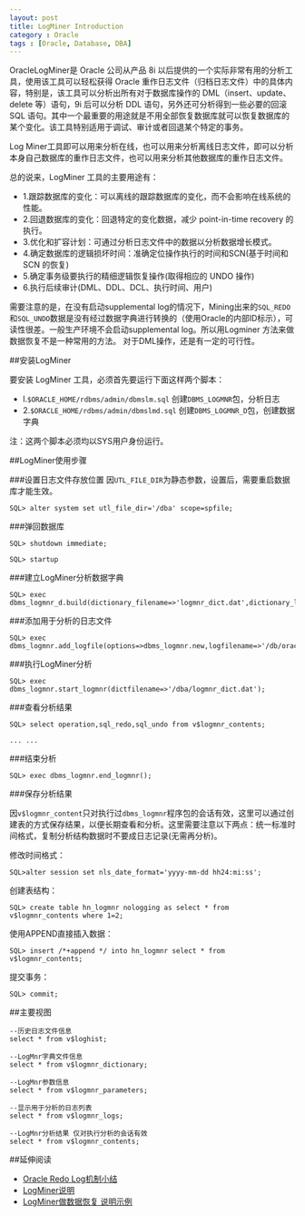 ```yaml
---
layout: post
title: LogMiner Introduction
category : Oracle
tags : [Oracle, Database, DBA]
---
```


OracleLogMiner是 Oracle 公司从产品 8i 以后提供的一个实际非常有用的分析工具，使用该工具可以轻松获得 Oracle 重作日志文件（归档日志文件）中的具体内容，特别是，该工具可以分析出所有对于数据库操作的 DML（insert、update、delete 等）语句，9i 后可以分析 DDL 语句，另外还可分析得到一些必要的回滚 SQL 语句。其中一个最重要的用途就是不用全部恢复数据库就可以恢复数据库的某个变化。该工具特别适用于调试、审计或者回退某个特定的事务。

Log Miner工具即可以用来分析在线，也可以用来分析离线日志文件，即可以分析本身自己数据库的重作日志文件，也可以用来分析其他数据库的重作日志文件。

总的说来，LogMiner 工具的主要用途有：

* 1.跟踪数据库的变化：可以离线的跟踪数据库的变化，而不会影响在线系统的性能。
* 2.回退数据库的变化：回退特定的变化数据，减少 point-in-time recovery 的执行。
* 3.优化和扩容计划：可通过分析日志文件中的数据以分析数据增长模式。
* 4.确定数据库的逻辑损坏时间：准确定位操作执行的时间和SCN(基于时间和SCN 的恢复)
* 5.确定事务级要执行的精细逻辑恢复操作(取得相应的 UNDO 操作)
* 6.执行后续审计(DML、DDL、DCL、执行时间、用户)

需要注意的是，在没有启动supplemental log的情况下，Mining出来的`SQL_REDO`和`SQL_UNDO`数据是没有经过数据字典进行转换的（使用Oracle的内部ID标示），可读性很差。一般生产环境不会启动supplemental log。所以用Logminer 方法来做数据恢复不是一种常用的方法。 对于DML操作，还是有一定的可行性。

##安装LogMiner

要安装 LogMiner 工具，必须首先要运行下面这样两个脚本：

* l.`$ORACLE_HOME/rdbms/admin/dbmslm.sql` 	创建`DBMS_LOGMNR`包，分析日志
* 2.`$ORACLE_HOME/rdbms/admin/dbmslmd.sql` 	创建`DBMS_LOGMNR_D`包，创建数据字典

注：这两个脚本必须均以SYS用户身份运行。


##LogMiner使用步骤

###设置日志文件存放位置
因`UTL_FILE_DIR`为静态参数，设置后，需要重启数据库才能生效。

	SQL> alter system set utl_file_dir='/dba' scope=spfile;

###弹回数据库

	SQL> shutdown immediate;

	SQL> startup

###建立LogMiner分析数据字典

	SQL> exec dbms_logmnr_d.build(dictionary_filename=>'logmnr_dict.dat',dictionary_location=>'/dba');

###添加用于分析的日志文件

	SQL> exec dbms_logmnr.add_logfile(options=>dbms_logmnr.new,logfilename=>'/db/oracle/arch/1_9_808334794.arc');	

###执行LogMiner分析

	SQL> exec dbms_logmnr.start_logmnr(dictfilename=>'/dba/logmnr_dict.dat');

###查看分析结果

	SQL> select operation,sql_redo,sql_undo from v$logmnr_contents;
	
	... ...

###结束分析

	SQL> exec dbms_logmnr.end_logmnr();

###保存分析结果

因`v$logmnr_content`只对执行过`dbms_logmnr`程序包的会话有效，这里可以通过创建表的方式保存结果，以便长期查看和分析。这里需要注意以下两点：统一标准时间格式，复制分析结构数据时不要成日志记录(无需再分析)。

修改时间格式：

	SQL>alter session set nls_date_format='yyyy-mm-dd hh24:mi:ss';

创建表结构：
	 
	SQL> create table hn_logmnr nologging as select * from v$logmnr_contents where 1=2;
	
使用APPEND直接插入数据：

	SQL> insert /*+append */ into hn_logmnr select * from v$logmnr_contents;
	 
提交事务：

	SQL> commit;

##主要视图

	--历史日志文件信息
	select * from v$loghist;
	
	--LogMnr字典文件信息
	select * from v$logmnr_dictionary;
	
	--LogMnr参数信息
	select * from v$logmnr_parameters;
	
	--显示用于分析的日志列表
	select * from v$logmnr_logs;
	
	--LogMnr分析结果 仅对执行分析的会话有效
	select * from v$logmnr_contents;

##延伸阅读

* [Oracle Redo Log机制小结](http://blog.csdn.net/tianlesoftware/article/details/7346212)
* [LogMiner说明](http://blog.csdn.net/tianlesoftware/article/details/5604497)
* [LogMiner做数据恢复 说明示例](http://blog.csdn.net/tianlesoftware/article/details/6554674)